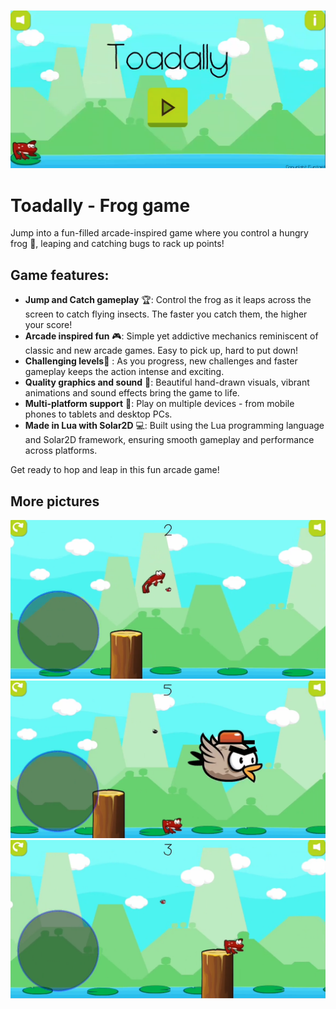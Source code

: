 ![Toadally game](/photos/Capture_1.PNG)

# Toadally - Frog game
Jump into a fun-filled arcade-inspired game where you control a hungry frog 🐸, leaping and catching bugs to rack up points!

## Game features:
  - **Jump and Catch gameplay** 🏆: Control the frog as it leaps across the screen to catch flying insects. The faster you catch them, the higher your score! 
  - **Arcade inspired fun** 🎮: Simple yet addictive mechanics reminiscent of classic and new arcade games. Easy to pick up, hard to put down!
- **Challenging levels**🚀 : As you progress, new challenges and faster gameplay keeps the action intense and exciting. 
- **Quality graphics and sound** 🎨: Beautiful hand-drawn visuals, vibrant animations and sound effects bring the game to life.
- **Multi-platform support** 📱: Play on multiple devices - from mobile phones to tablets and desktop PCs.
- **Made in Lua with Solar2D** 💻: Built using the Lua programming language and Solar2D framework, ensuring smooth gameplay and performance across platforms.

Get ready to hop and leap in this fun arcade game! 

## More pictures
![Toadally game](/photos/Capture_2.PNG)
![Toadally game](/photos/Capture_3.PNG)
![Toadally game](/photos/Capture_4.PNG)
